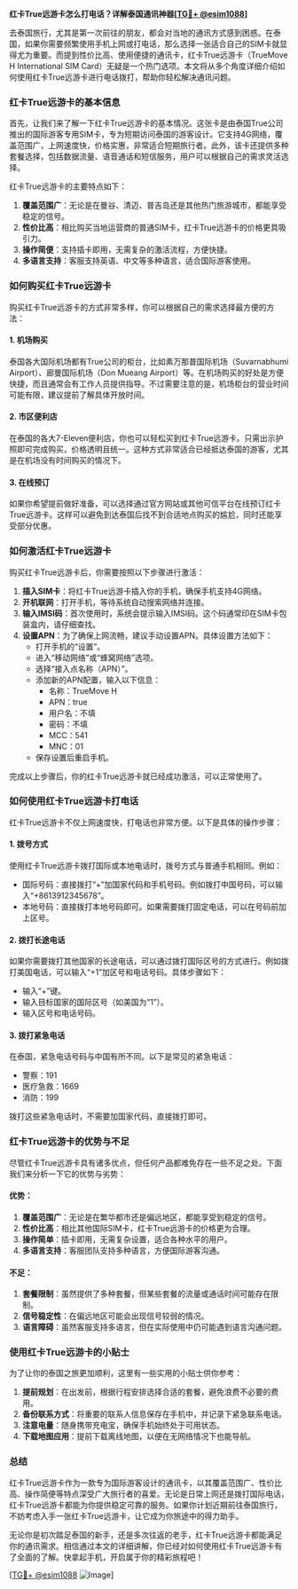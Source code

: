 **红卡True远游卡怎么打电话？详解泰国通讯神器[[TG💪+ @esim1088](https://t.me/s/esim1088)]**

去泰国旅行，尤其是第一次前往的朋友，都会对当地的通讯方式感到困惑。在泰国，如果你需要频繁使用手机上网或打电话，那么选择一张适合自己的SIM卡就显得尤为重要。而提到性价比高、使用便捷的通讯卡，红卡True远游卡（TrueMove H International SIM Card）无疑是一个热门选项。本文将从多个角度详细介绍如何使用红卡True远游卡进行电话拨打，帮助你轻松解决通讯问题。

### 红卡True远游卡的基本信息

首先，让我们来了解一下红卡True远游卡的基本情况。这张卡是由泰国True公司推出的国际游客专用SIM卡，专为短期访问泰国的游客设计。它支持4G网络，覆盖范围广，上网速度快，价格实惠，非常适合短期旅行者。此外，该卡还提供多种套餐选择，包括数据流量、语音通话和短信服务，用户可以根据自己的需求灵活选择。

红卡True远游卡的主要特点如下：
1. **覆盖范围广**：无论是在曼谷、清迈、普吉岛还是其他热门旅游城市，都能享受稳定的信号。
2. **性价比高**：相比购买当地运营商的普通SIM卡，红卡True远游卡的价格更具吸引力。
3. **操作简便**：支持插卡即用，无需复杂的激活流程，方便快捷。
4. **多语言支持**：客服支持英语、中文等多种语言，适合国际游客使用。

### 如何购买红卡True远游卡

购买红卡True远游卡的方式非常多样，你可以根据自己的需求选择最方便的方法：

#### 1. **机场购买**
   泰国各大国际机场都有True公司的柜台，比如素万那普国际机场（Suvarnabhumi Airport）、廊曼国际机场（Don Mueang Airport）等。在机场购买的好处是方便快捷，而且通常会有工作人员提供指导。不过需要注意的是，机场柜台的营业时间可能有限，建议提前了解具体开放时间。

#### 2. **市区便利店**
   在泰国的各大7-Eleven便利店，你也可以轻松买到红卡True远游卡。只需出示护照即可完成购买，价格透明且统一。这种方式非常适合已经抵达泰国的游客，尤其是在机场没有时间购买的情况下。

#### 3. **在线预订**
   如果你希望提前做好准备，可以选择通过官方网站或其他可信平台在线预订红卡True远游卡。这样可以避免到达泰国后找不到合适地点购买的尴尬，同时还能享受部分优惠。

### 如何激活红卡True远游卡

购买红卡True远游卡后，你需要按照以下步骤进行激活：

1. **插入SIM卡**：将红卡True远游卡插入你的手机，确保手机支持4G网络。
2. **开机联网**：打开手机，等待系统自动搜索网络并连接。
3. **输入IMSI码**：首次使用时，系统会提示输入IMSI码。这个码通常印在SIM卡包装盒内，请仔细查找。
4. **设置APN**：为了确保上网流畅，建议手动设置APN。具体设置方法如下：
   - 打开手机的“设置”。
   - 进入“移动网络”或“蜂窝网络”选项。
   - 选择“接入点名称（APN）”。
   - 添加新的APN配置，输入以下信息：
     - 名称：TrueMove H
     - APN：true
     - 用户名：不填
     - 密码：不填
     - MCC：541
     - MNC：01
   - 保存设置后重启手机。

完成以上步骤后，你的红卡True远游卡就已经成功激活，可以正常使用了。

### 如何使用红卡True远游卡打电话

红卡True远游卡不仅上网速度快，打电话也非常方便。以下是具体的操作步骤：

#### 1. **拨号方式**
   使用红卡True远游卡拨打国际或本地电话时，拨号方式与普通手机相同。例如：
   - 国际号码：直接拨打“+”加国家代码和手机号码。例如拨打中国号码，可以输入“+8613912345678”。
   - 本地号码：直接拨打本地号码即可。如果需要拨打固定电话，可以在号码前加上区号。

#### 2. **拨打长途电话**
   如果你需要拨打其他国家的长途电话，可以通过拨打国际区号的方式进行。例如拨打美国电话，可以输入“+1”加区号和电话号码。具体步骤如下：
   - 输入“+”键。
   - 输入目标国家的国际区号（如美国为“1”）。
   - 输入区号和电话号码。

#### 3. **拨打紧急电话**
   在泰国，紧急电话号码与中国有所不同。以下是常见的紧急电话：
   - 警察：191
   - 医疗急救：1669
   - 消防：199

拨打这些紧急电话时，不需要加国家代码，直接拨打即可。

### 红卡True远游卡的优势与不足

尽管红卡True远游卡具有诸多优点，但任何产品都难免存在一些不足之处。下面我们来分析一下它的优势与劣势：

#### 优势：
1. **覆盖范围广**：无论是在繁华都市还是偏远地区，都能享受到稳定的信号。
2. **性价比高**：相比其他国际SIM卡，红卡True远游卡的价格更为合理。
3. **操作简单**：插卡即用，无需复杂设置，适合各种水平的用户。
4. **多语言支持**：客服团队支持多种语言，方便国际游客沟通。

#### 不足：
1. **套餐限制**：虽然提供了多种套餐，但某些套餐的流量或通话时间可能存在限制。
2. **信号稳定性**：在偏远地区可能会出现信号较弱的情况。
3. **语言障碍**：虽然客服支持多语言，但在实际使用中仍可能遇到语言沟通问题。

### 使用红卡True远游卡的小贴士

为了让你的泰国之旅更加顺利，这里有一些实用的小贴士供你参考：

1. **提前规划**：在出发前，根据行程安排选择合适的套餐，避免浪费不必要的费用。
2. **备份联系方式**：将重要的联系人信息保存在手机中，并记录下紧急联系电话。
3. **注意电量**：随身携带充电宝，确保手机始终处于可用状态。
4. **下载地图应用**：提前下载离线地图，以便在无网络情况下也能导航。

### 总结

红卡True远游卡作为一款专为国际游客设计的通讯卡，以其覆盖范围广、性价比高、操作简便等特点深受广大旅行者的喜爱。无论是日常上网还是拨打国际电话，红卡True远游卡都能为你提供稳定可靠的服务。如果你计划近期前往泰国旅行，不妨考虑入手一张红卡True远游卡，让它成为你旅途中的得力助手。

无论你是初次踏足泰国的新手，还是多次往返的老手，红卡True远游卡都能满足你的通讯需求。相信通过本文的详细讲解，你已经对如何使用红卡True远游卡有了全面的了解。快拿起手机，开启属于你的精彩旅程吧！

[[TG💪+ @esim1088](https://t.me/s/esim1088) ![Image](https://i.postimg.cc/4NQfJmqS/Snipaste-2025-05-13-00-14-12.png)]